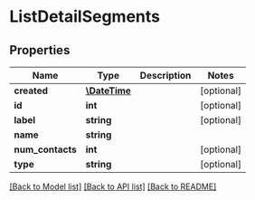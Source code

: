# ListDetailSegments

## Properties
Name | Type | Description | Notes
------------ | ------------- | ------------- | -------------
**created** | [**\DateTime**](\DateTime.md) |  | [optional] 
**id** | **int** |  | [optional] 
**label** | **string** |  | [optional] 
**name** | **string** |  | 
**num_contacts** | **int** |  | [optional] 
**type** | **string** |  | [optional] 

[[Back to Model list]](../README.md#documentation-for-models) [[Back to API list]](../README.md#documentation-for-api-endpoints) [[Back to README]](../README.md)


